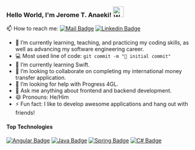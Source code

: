 ### Hello World, I'm Jerome T. Anaeki! <img src="https://user-images.githubusercontent.com/1303154/88677602-1635ba80-d120-11ea-84d8-d263ba5fc3c0.gif" width="28px" alt="Waving Hand">

📫 How to reach me:  [![Mail Badge](https://img.shields.io/badge/-jtanaeki@gmail.com-c0392b?style=flat&labelColor=c0392b&logo=gmail&logoColor=white)](mailto:jtanaeki@gmail.com)  [![Linkedin Badge](https://img.shields.io/badge/-Jerome_T._Anaeki,_Jr.-0e76a8?style=flat&labelColor=0e76a8&logo=linkedin&logoColor=white)](https://www.linkedin.com/in/jerome-t-anaeki-54a1a1118)

- 🔭 I’m currently learning, teaching, and practicing my coding skills, as well as advancing my software engineering career.
- :computer: Most used line of code: `git commit -m "🎉 initial commit"`
- 🌱 I’m currently learning Swift.
- 👯 I’m looking to collaborate on completing my international money transfer application.
- 🤔 I’m looking for help with Progress 4GL.
- 💬 Ask me anything about frontend and backend development.
- 😄 Pronouns: He/Him
- ⚡ Fun fact: I like to develop awesome applications and hang out with friends!

#### Top Technologies
[![Angular Badge](https://img.shields.io/badge/-Angular/TypeScript-red?style=for-the-badge&labelColor=black&logo=angular&logoColor=red)](https://github.com/jtanaeki?tab=repositories&q=&type=&language=typescript)
[![Java Badge](https://img.shields.io/badge/-Java/J2EE-orange?style=for-the-badge&labelColor=black&logo=java&logoColor=orange)](https://github.com/jtanaeki?tab=repositories&q=pubhub&type=&language=)
[![Spring Badge](https://img.shields.io/badge/-Spring-darkgreen?style=for-the-badge&labelColor=black&logo=spring&logoColor=darkgreen)](#)
[![C# Badge](https://img.shields.io/badge/-C_%23/ASP.NET-blue?style=for-the-badge&labelColor=black&logo=c-sharp&logoColor=blue)](https://github.com/jtanaeki?tab=repositories&q=&type=&language=asp.net)
